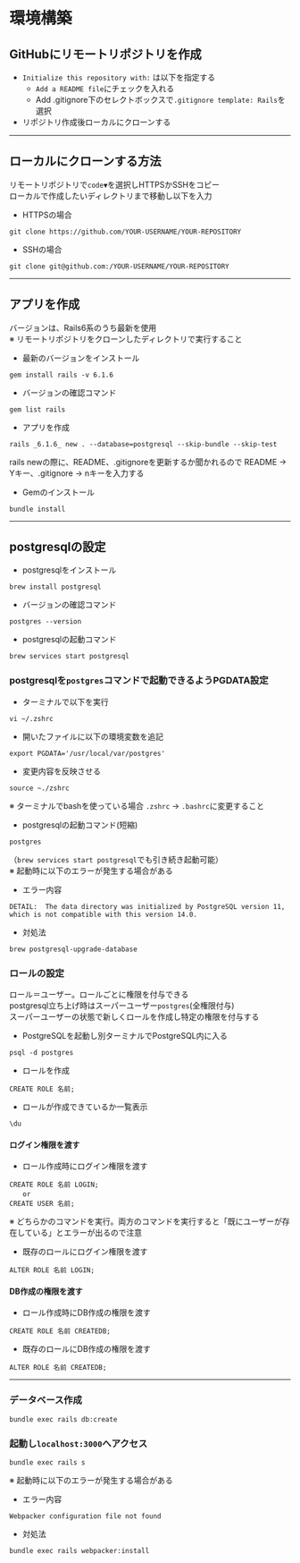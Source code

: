 # 環境構築

## GitHubにリモートリポジトリを作成
- `Initialize this repository with:` は以下を指定する
  - `Add a README file`にチェックを入れる
  - Add .gitignore下のセレクトボックスで`.gitignore template: Rails`を選択
- リポジトリ作成後ローカルにクローンする
***
## ローカルにクローンする方法
リモートリポジトリで`code▼`を選択しHTTPSかSSHをコピー<br>
ローカルで作成したいディレクトリまで移動し以下を入力<br>
- HTTPSの場合
```
git clone https://github.com/YOUR-USERNAME/YOUR-REPOSITORY
```
- SSHの場合
```
git clone git@github.com:/YOUR-USERNAME/YOUR-REPOSITORY
```
***
## アプリを作成
バージョンは、Rails6系のうち最新を使用<br>
※ リモートリポジトリをクローンしたディレクトリで実行すること
- 最新のバージョンをインストール
```
gem install rails -v 6.1.6
```
- バージョンの確認コマンド
```
gem list rails
```
- アプリを作成
```
rails _6.1.6_ new . --database=postgresql --skip-bundle --skip-test
```
rails newの際に、README、.gitignoreを更新するか聞かれるので
  README → Yキー、.gitignore → nキーを入力する
- Gemのインストール
```
bundle install
```
***
## postgresqlの設定
- postgresqlをインストール
```
brew install postgresql
```
- バージョンの確認コマンド
```
postgres --version
```
- postgresqlの起動コマンド
```
brew services start postgresql
```
### postgresqlを`postgres`コマンドで起動できるようPGDATA設定
- ターミナルで以下を実行
```
vi ~/.zshrc
```
- 開いたファイルに以下の環境変数を追記
```
export PGDATA='/usr/local/var/postgres'
```
- 変更内容を反映させる
```
source ~./zshrc
```
※ ターミナルでbashを使っている場合 `.zshrc` → `.bashrc`に変更すること
- postgresqlの起動コマンド(短縮)
```
postgres
```
（`brew services start postgresql`でも引き続き起動可能）<br>
※ 起動時に以下のエラーが発生する場合がある
- エラー内容
```
DETAIL:  The data directory was initialized by PostgreSQL version 11, which is not compatible with this version 14.0.
```
- 対処法
```
brew postgresql-upgrade-database
```

### ロールの設定
ロール＝ユーザー。ロールごとに権限を付与できる<br>
postgresql立ち上げ時はスーパーユーザー`postgres`(全権限付与)<br>
スーパーユーザーの状態で新しくロールを作成し特定の権限を付与する<br>
- PostgreSQLを起動し別ターミナルでPostgreSQL内に入る
```
psql -d postgres
```
- ロールを作成
```
CREATE ROLE 名前;
```
- ロールが作成できているか一覧表示
```
\du
```
#### ログイン権限を渡す
- ロール作成時にログイン権限を渡す
```
CREATE ROLE 名前 LOGIN;
　　or
CREATE USER 名前;
```
※ どちらかのコマンドを実行。両方のコマンドを実行すると「既にユーザーが存在している」とエラーが出るので注意
- 既存のロールにログイン権限を渡す
```
ALTER ROLE 名前 LOGIN;
```
#### DB作成の権限を渡す
- ロール作成時にDB作成の権限を渡す
```
CREATE ROLE 名前 CREATEDB;
```
- 既存のロールにDB作成の権限を渡す
```
ALTER ROLE 名前 CREATEDB;
```

***
### データベース作成
```
bundle exec rails db:create
```
### 起動し`localhost:3000`へアクセス
```
bundle exec rails s
```
※ 起動時に以下のエラーが発生する場合がある
- エラー内容
```
Webpacker configuration file not found
```
- 対処法
```
bundle exec rails webpacker:install
```
